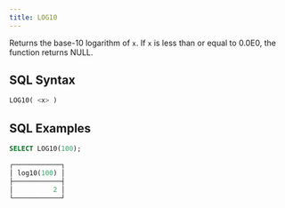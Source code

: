 ```yaml
---
title: LOG10
---
```


Returns the base-10 logarithm of `x`. If `x` is less than or equal to 0.0E0, the function returns NULL.

## SQL Syntax

```sql
LOG10( <x> )
```

## SQL Examples

```sql
SELECT LOG10(100);

┌────────────┐
│ log10(100) │
├────────────┤
│          2 │
└────────────┘
```